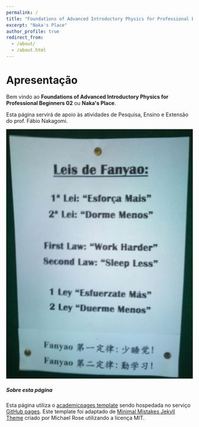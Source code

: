 ```yaml
---
permalink: /
title: "Foundations of Advanced Introductory Physics for Professional Beginners 02"
excerpt: "Naka's Place"
author_profile: true
redirect_from: 
  - /about/
  - /about.html
---
```


# Apresentação

Bem vindo ao **Foundations of Advanced Introductory Physics for Professional Beginners 02** ou **Naka's Place**.

Esta página servirá de apoio às atividades de Pesquisa, Ensino e Extensão do prof. Fábio Nakagomi.

![Enquanto isso, em algum laboratório subterrâneo da UnB...](/images/leis_de_fanyao.jpg)


##### Sobre esta página

Esta página utiliza o [academicpages template](https://github.com/academicpages/academicpages.github.io) sendo hospedada no serviço [GitHub pages](https://pages.github.com). Este template foi adaptado de [Minimal Mistakes Jekyll Theme](https://mmistakes.github.io/minimal-mistakes/) criado por Michael Rose utilizando a licença MIT.